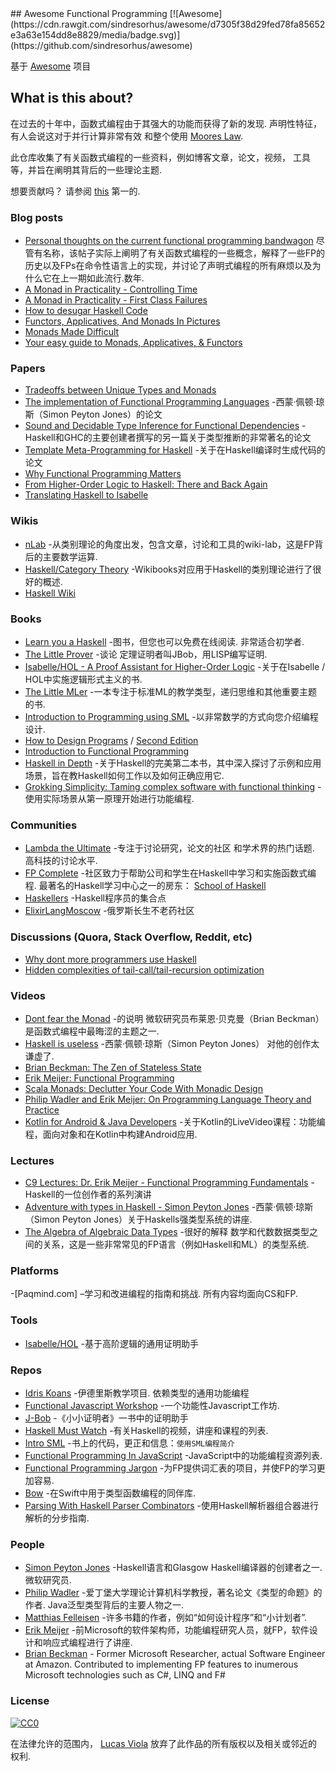 <div class="github-widget" data-repo="lucasviola/awesome-functional-programming"></div>
<script async src="https://pagead2.googlesyndication.com/pagead/js/adsbygoogle.js"></script><ins class="adsbygoogle" style="display:block" data-ad-client="ca-pub-6890694312814945" data-ad-slot="5473692530" data-ad-format="auto"  data-full-width-responsive="true"></ins>
## Awesome Functional Programming [![Awesome](https://cdn.rawgit.com/sindresorhus/awesome/d7305f38d29fed78fa85652e3a63e154dd8e8829/media/badge.svg)](https://github.com/sindresorhus/awesome)

基于 [Awesome](https://github.com/sindresorhus/awesome/) 项目

## What is this about?

在过去的十年中，函数式编程由于其强大的功能而获得了新的发现.
声明性特征，有人会说这对于并行计算非常有效
和整个使用 [Moores Law](https://en.wikipedia.org/wiki/Moore%27s_law).

此仓库收集了有关函数式编程的一些资料，例如博客文章，论文，视频，
工具等，并旨在阐明其背后的一些理论主题.

想要贡献吗？ 请参阅 [this](https://github.com/lucasviola/awesome-functional-programming/blob/master/contributing.md) 第一的.


### Blog posts
- [Personal thoughts on the current functional programming bandwagon](http://www.akitaonrails.com/2015/10/28/personal-thoughts-on-the-current-functional-programming-bandwagon) 
尽管有名称，该帖子实际上阐明了有关函数式编程的一些概念，解释了一些FP的历史以及FPs在命令性语言上的实现，并讨论了声明式编程的所有麻烦以及为什么它在上一期如此流行.数年.
- [A Monad in Practicality - Controlling Time](http://robotlolita.me/2014/03/20/a-monad-in-practicality-controlling-time.html)
- [A Monad in Practicality - First Class Failures](http://robotlolita.me/2013/12/08/a-monad-in-practicality-first-class-failures.html)
- [How to desugar Haskell Code](http://www.haskellforall.com/2014/10/how-to-desugar-haskell-code.html)
- [Functors, Applicatives, And Monads In Pictures](http://adit.io/posts/2013-04-17-functors,_applicatives,_and_monads_in_pictures.html)
- [Monads Made Difficult](http://www.stephendiehl.com/posts/monads.html)
- [Your easy guide to Monads, Applicatives, & Functors](https://medium.com/@lettier/your-easy-guide-to-monads-applicatives-functors-862048d61610)

### Papers
- [Tradeoffs between Unique Types and Monads](http://lambda-the-ultimate.org/node/1180) 
- [The implementation of Functional Programming Languages](http://research.microsoft.com/en-us/um/people/simonpj/papers/slpj-book-1987/start.htm) -西蒙·佩顿·琼斯（Simon Peyton Jones）的论文
- [Sound and Decidable Type Inference for Functional Dependencies](http://research.microsoft.com/en-us/um/people/simonpj/papers/fd-chr/esop04.pdf) -Haskell和GHC的主要创建者撰写的另一篇关于类型推断的非常著名的论文
- [Template Meta-Programming for Haskell](http://research.microsoft.com/en-us/um/people/simonpj/papers/meta-haskell/meta-haskell.pdf) -关于在Haskell编译时生成代码的论文
- [Why Functional Programming Matters](http://www.cs.kent.ac.uk/people/staff/dat/miranda/whyfp90.pdf)
- [From Higher-Order Logic to Haskell: There and Back Again](http://isabelle.in.tum.de/~haftmann/pdf/from_hol_to_haskell_haftmann.pdf)
- [Translating Haskell to Isabelle](http://es.cs.uni-kl.de/events/TPHOLs-2007/proceedings/B-178.pdf)

### Wikis
- [nLab](http://ncatlab.org/nlab/show/HomePage) -从类别理论的角度出发，包含文章，讨论和工具的wiki-lab，这是FP背后的主要数学运算.
- [Haskell/Category Theory](https://en.wikibooks.org/wiki/Haskell/Category_theory) -Wikibooks对应用于Haskell的类别理论进行了很好的概述.
- [Haskell Wiki](https://wiki.haskell.org/Haskell)

### Books
- [Learn you a Haskell](http://learnyouahaskell.com/)  -图书，但您也可以免费在线阅读. 非常适合初学者.
- [The Little Prover](https://books.google.com.br/books?id=I9E_CgAAQBAJ&pg=PR13#v=onepage&q&f=false) -谈论
定理证明者叫JBob，用LISP编写证明.
- [Isabelle/HOL - A Proof Assistant for Higher-Order Logic](http://isabelle.in.tum.de/doc/tutorial.pdf) -关于在Isabelle / HOL中实施逻辑形式主义的书.
- [The Little MLer](http://www.ccs.neu.edu/home/matthias/BTML/) -一本专注于标准ML的教学类型，递归思维和其他重要主题的书. 
- [Introduction to Programming using SML](http://catalogue.pearsoned.co.uk/educator/product/Introduction-to-Programming-using-SML/9780201398205.page) -以非常数学的方式向您介绍编程设计. 
- [How to Design Programs](http://www.htdp.org/) / [Second Edition](http://www.ccs.neu.edu/home/matthias/HtDP2e/)
- [Introduction to Functional Programming](http://www.amazon.com/Introduction-Functional-Programming-International-Computing/dp/0134841891)
- [Haskell in Depth](https://www.manning.com/books/haskell-in-depth) -关于Haskell的完美第二本书，其中深入探讨了示例和应用场景，旨在教Haskell如何工作以及如何正确应用它. 
- [Grokking Simplicity: Taming complex software with functional thinking](https://www.manning.com/books/grokking-simplicity) -使用实际场景从第一原理开始进行功能编程.
### Communities
- [Lambda the Ultimate](http://lambda-the-ultimate.org/) -专注于讨论研究，论文的社区
和学术界的热门话题. 高科技的讨论水平.
- [FP Complete](https://www.fpcomplete.com/)  -社区致力于帮助公司和学生在Haskell中学习和实施函数式编程. 最著名的Haskell学习中心之一的房东： [School of Haskell](https://www.schoolofhaskell.com/school)
- [Haskellers](http://www.haskellers.com/) -Haskell程序员的集合点
- [ElixirLangMoscow](http://elixir-lang.moscow/) -俄罗斯长生不老药社区

### Discussions (Quora, Stack Overflow, Reddit, etc)
- [Why dont more programmers use Haskell](https://www.quora.com/Why-dont-more-programmers-use-Haskell)
- [Hidden complexities of tail-call/tail-recursion optimization](http://lambda-the-ultimate.org/classic/message1532.html)

### Videos
- [Dont fear the Monad](https://www.youtube.com/watch?v=ZhuHCtR3xq8) -的说明
微软研究员布莱恩·贝克曼（Brian Beckman）是函数式编程中最晦涩的主题之一.
- [Haskell is useless](https://www.youtube.com/watch?v=iSmkqocn0oQ) -西蒙·佩顿·琼斯（Simon Peyton Jones）
对他的创作太谦虚了.
- [Brian Beckman: The Zen of Stateless State](https://www.youtube.com/watch?v=XxzzJiXHOJs)
- [Erik Meijer: Functional Programming](https://www.youtube.com/watch?v=z0N1aZ6SnBk)
- [Scala Monads: Declutter Your Code With Monadic Design](https://www.youtube.com/watch?v=Mw_Jnn_Y5iA)
- [Philip Wadler and Erik Meijer: On Programming Language Theory and Practice](https://www.youtube.com/watch?v=9SBR_SnrEiI)
- [Kotlin for Android & Java Developers](https://www.manning.com/livevideo/kotlin-for-android-and-java-developers) -关于Kotlin的LiveVideo课程：功能编程，面向对象和在Kotlin中构建Android应用.

### Lectures
- [C9 Lectures: Dr. Erik Meijer - Functional Programming Fundamentals](https://www.youtube.com/playlist?list=PLTA0Ta9Qyspa5Nayx0VCHj5AHQJqp1clD) -Haskell的一位创作者的系列演讲
- [Adventure with types in Haskell - Simon Peyton Jones](https://www.youtube.com/watch?v=6COvD8oynmI&list=RD6COvD8oynmI#t=0) -西蒙·佩顿·琼斯（Simon Peyton Jones）关于Haskells强类型系统的讲座.
- [The Algebra of Algebraic Data Types](https://www.youtube.com/watch?v=YScIPA8RbVE) -很好的解释
数学和代数数据类型之间的关系，这是一些非常常见的FP语言（例如Haskell和ML）的类型系统.

### Platforms

 -[Paqmind.com] –学习和改进编程的指南和挑战. 所有内容均面向CS和FP.

### Tools
- [Isabelle/HOL](https://www.cl.cam.ac.uk/research/hvg/Isabelle/) -基于高阶逻辑的通用证明助手	

### Repos
- [Idris Koans](https://github.com/idris-hackers/idris-koans)  -伊德里斯教学项目. 依赖类型的通用功能编程
- [Functional Javascript Workshop](https://github.com/timoxley/functional-javascript-workshop) -一个功能性Javascript工作坊.
- [J-Bob](https://github.com/the-little-prover/j-bob) -《小小证明者》一书中的证明助手
- [Haskell Must Watch](https://github.com/olehkuchuk/haskell-must-watch) -有关Haskell的视频，讲座和课程的列表.
- [Intro SML](http://www.it.dtu.dk/introSML/) -书上的代码，更正和信息：`使用SML编程简介`
- [Functional Programming In JavaScript](https://github.com/busypeoples/functional-programming-javascript) -JavaScript中的功能编程资源列表.
- [Functional Programming Jargon](https://github.com/hemanth/functional-programming-jargon) -为FP提供词汇表的项目，并使FP的学习更加容易.
- [Bow](https://github.com/bow-swift/bow) -在Swift中用于类型函数编程的同伴库.
- [Parsing With Haskell Parser Combinators](https://github.com/lettier/parsing-with-haskell-parser-combinators) -使用Haskell解析器组合器进行解析的分步指南.

### People

- [Simon Peyton Jones](http://research.microsoft.com/en-us/people/simonpj/)  -Haskell语言和Glasgow Haskell编译器的创建者之一. 微软研究员.
- [Philip Wadler](http://homepages.inf.ed.ac.uk/wadler/)  -爱丁堡大学理论计算机科学教授，著名论文《类型的命题》的作者.  Java泛型类型背后的主要人物之一.
- [Matthias Felleisen](http://www.ccs.neu.edu/home/matthias/) -许多书籍的作者，例如“如何设计程序”和“小计划者”.
- [Erik Meijer](https://www.linkedin.com/pub/erik-meijer/0/5ba/924) -前Microsoft的软件架构师，功能编程研究人员，就FP，软件设计和响应式编程进行了讲座.
- [Brian Beckman](https://www.linkedin.com/in/brianbeckman) - Former Microsoft Researcher, actual Software Engineer at Amazon. Contributed to implementing FP features to inumerous Microsoft technologies such as C#, LINQ and F#

### License

[![CC0](https://i.creativecommons.org/p/zero/1.0/88x31.png)](https://creativecommons.org/publicdomain/zero/1.0/)

在法律允许的范围内， [Lucas Viola](http://lucasviola.github.io) 放弃了此作品的所有版权以及相关或邻近的权利.
